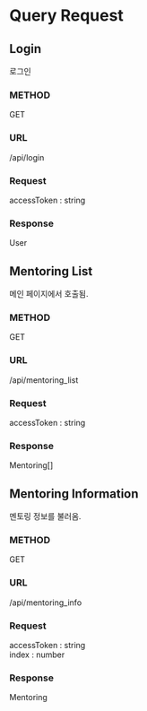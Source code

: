 # Query Request

## Login
로그인

### METHOD
GET

### URL
/api/login

### Request
accessToken : string 

### Response
User

## Mentoring List
메인 페이지에서 호출됨.

### METHOD
GET

### URL
/api/mentoring_list

### Request
accessToken : string 

### Response
Mentoring[]

## Mentoring Information
멘토링 정보를 불러옴.

### METHOD
GET

### URL
/api/mentoring_info

### Request
accessToken : string  
index : number

### Response
Mentoring